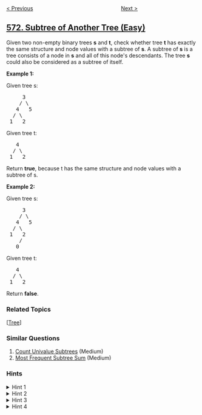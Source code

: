 <!--|This file generated by command(leetcode description); DO NOT EDIT.    |-->
<!--+----------------------------------------------------------------------+-->
<!--|@author    openset <openset.wang@gmail.com>                           |-->
<!--|@link      https://github.com/openset                                 |-->
<!--|@home      https://github.com/tonymontaro/leetcode-hints                        |-->
<!--+----------------------------------------------------------------------+-->

[< Previous](https://github.com/tonymontaro/leetcode-hints/tree/master/problems/find-median-given-frequency-of-numbers "Find Median Given Frequency of Numbers")
　　　　　　　　　　　　　　　　
[Next >](https://github.com/tonymontaro/leetcode-hints/tree/master/problems/squirrel-simulation "Squirrel Simulation")

## [572. Subtree of Another Tree (Easy)](https://leetcode.com/problems/subtree-of-another-tree "另一个树的子树")

<p>
Given two non-empty binary trees <b>s</b> and <b>t</b>, check whether tree <b>t</b> has exactly the same structure and node values with a subtree of <b>s</b>. A subtree of <b>s</b> is a tree consists of a node in <b>s</b> and all of this node's descendants. The tree <b>s</b> could also be considered as a subtree of itself.
</p>

<p><b>Example 1:</b><br>

Given tree s:
<pre>
     3
    / \
   4   5
  / \
 1   2
</pre>
Given tree t:
<pre>
   4 
  / \
 1   2
</pre>
Return <b>true</b>, because t has the same structure and node values with a subtree of s.
</p>

<p><b>Example 2:</b><br>

Given tree s:
<pre>
     3
    / \
   4   5
  / \
 1   2
    /
   0
</pre>
Given tree t:
<pre>
   4
  / \
 1   2
</pre>
Return <b>false</b>.
</p>

### Related Topics
  [[Tree](https://github.com/tonymontaro/leetcode-hints/tree/master/tag/tree/README.md)]

### Similar Questions
  1. [Count Univalue Subtrees](https://github.com/tonymontaro/leetcode-hints/tree/master/problems/count-univalue-subtrees) (Medium)
  1. [Most Frequent Subtree Sum](https://github.com/tonymontaro/leetcode-hints/tree/master/problems/most-frequent-subtree-sum) (Medium)

### Hints
<details>
<summary>Hint 1</summary>
Which approach is better here- recursive or iterative?
</details>

<details>
<summary>Hint 2</summary>
If recursive approach is better, can you write recursive function with its parameters?
</details>

<details>
<summary>Hint 3</summary>
Two trees <b>s</b> and <b>t</b> are said to be identical if their root values are same and their left and right subtrees are identical. Can you write this in form of recursive formulae?
</details>

<details>
<summary>Hint 4</summary>
Recursive formulae can be: 
isIdentical(s,t)= s.val==t.val AND isIdentical(s.left,t.left) AND isIdentical(s.right,t.right)
</details>
